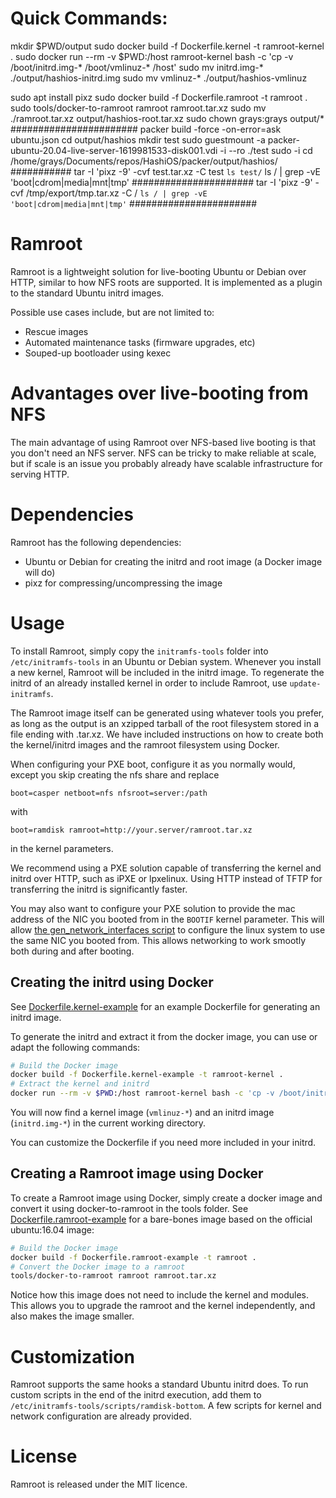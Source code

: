 # Quick Commands:
mkdir $PWD/output
sudo docker build -f Dockerfile.kernel -t ramroot-kernel .
sudo docker run --rm -v $PWD:/host ramroot-kernel bash -c 'cp -v /boot/initrd.img-* /boot/vmlinuz-* /host'
sudo mv initrd.img-* ./output/hashios-initrd.img
sudo mv vmlinuz-* ./output/hashios-vmlinuz

sudo apt install pixz
sudo docker build -f Dockerfile.ramroot -t ramroot .
sudo tools/docker-to-ramroot ramroot ramroot.tar.xz
sudo mv ./ramroot.tar.xz output/hashios-root.tar.xz
sudo chown grays:grays output/*
#######################
packer build -force -on-error=ask ubuntu.json
cd output/hashios
mkdir test
sudo guestmount -a packer-ubuntu-20.04-live-server-1619981533-disk001.vdi -i --ro ./test
sudo -i
cd /home/grays/Documents/repos/HashiOS/packer/output/hashios/
###########
tar -I 'pixz -9' -cvf test.tar.xz -C test `ls test/`
ls / | grep -vE 'boot|cdrom|media|mnt|tmp'
######################
tar -I 'pixz -9' -cvf /tmp/export/tmp.tar.xz -C / `ls / | grep -vE 'boot|cdrom|media|mnt|tmp'`
#######################

# Ramroot
Ramroot is a lightweight solution for live-booting Ubuntu or Debian over HTTP,
similar to how NFS roots are supported. It is implemented as a plugin to the
standard Ubuntu initrd images.

Possible use cases include, but are not limited to:

 - Rescue images
 - Automated maintenance tasks (firmware upgrades, etc)
 - Souped-up bootloader using kexec

# Advantages over live-booting from NFS

The main advantage of using Ramroot over NFS-based live booting is that you
don't need an NFS server. NFS can be tricky to make reliable at scale, but if
scale is an issue you probably already have scalable infrastructure for serving
HTTP.

# Dependencies

Ramroot has the following dependencies:

 - Ubuntu or Debian for creating the initrd and root image (a Docker image will do)
 - pixz for compressing/uncompressing the image

# Usage

To install Ramroot, simply copy the `initramfs-tools` folder into
`/etc/initramfs-tools` in an Ubuntu or Debian system. Whenever you install a
new kernel, Ramroot will be included in the initrd image. To regenerate the
initrd of an already installed kernel in order to include Ramroot, use
`update-initramfs`.

The Ramroot image itself can be generated using whatever tools you prefer, as 
long as the output is an xzipped tarball of the root filesystem stored in a
file ending with .tar.xz. We have included instructions on how to create both
the kernel/initrd images and the ramroot filesystem using Docker.

When configuring your PXE boot, configure it as you normally would, except you
skip creating the nfs share and replace

```
boot=casper netboot=nfs nfsroot=server:/path
```

with

```
boot=ramdisk ramroot=http://your.server/ramroot.tar.xz
```

in the kernel parameters.

We recommend using a PXE solution capable of transferring the kernel and initrd
over HTTP, such as iPXE or lpxelinux. Using HTTP instead of TFTP for transferring
the initrd is significantly faster.

You may also want to configure your PXE solution to provide the mac address of
the NIC you booted from in the `BOOTIF` kernel parameter. This will allow
[the gen_network_interfaces script](initramfs-tools/scripts/ramdisk-bottom/gen_network_interfaces)
to configure the linux system to use the same NIC you booted from. This allows
networking to work smootly both during and after booting.

## Creating the initrd using Docker

See [Dockerfile.kernel-example](Dockerfile.kernel) for an example
Dockerfile for generating an initrd image.

To generate the initrd and extract it from the docker image, you can use or
adapt the following commands:

```bash
# Build the Docker image
docker build -f Dockerfile.kernel-example -t ramroot-kernel .
# Extract the kernel and initrd
docker run --rm -v $PWD:/host ramroot-kernel bash -c 'cp -v /boot/initrd.img-* /boot/vmlinuz-* /host'
```

You will now find a kernel image (`vmlinuz-*`) and an initrd image 
(`initrd.img-*`) in the current working directory.

You can customize the Dockerfile if you need more included in your initrd.

## Creating a Ramroot image using Docker

To create a Ramroot image using Docker, simply create a docker image and
convert it using docker-to-ramroot in the tools folder. See
[Dockerfile.ramroot-example](Dockerfile.ramroot) for a bare-bones image
based on the official ubuntu:16.04 image:

```bash
# Build the Docker image
docker build -f Dockerfile.ramroot-example -t ramroot .
# Convert the Docker image to a ramroot
tools/docker-to-ramroot ramroot ramroot.tar.xz
```

Notice how this image does not need to include the kernel and modules. This
allows you to upgrade the ramroot and the kernel independently, and also makes
the image smaller.

# Customization

Ramroot supports the same hooks a standard Ubuntu initrd does. To run custom
scripts in the end of the initrd execution, add them to
`/etc/initramfs-tools/scripts/ramdisk-bottom`. A few scripts for kernel and
network configuration are already provided.

# License
Ramroot is released under the MIT licence.
